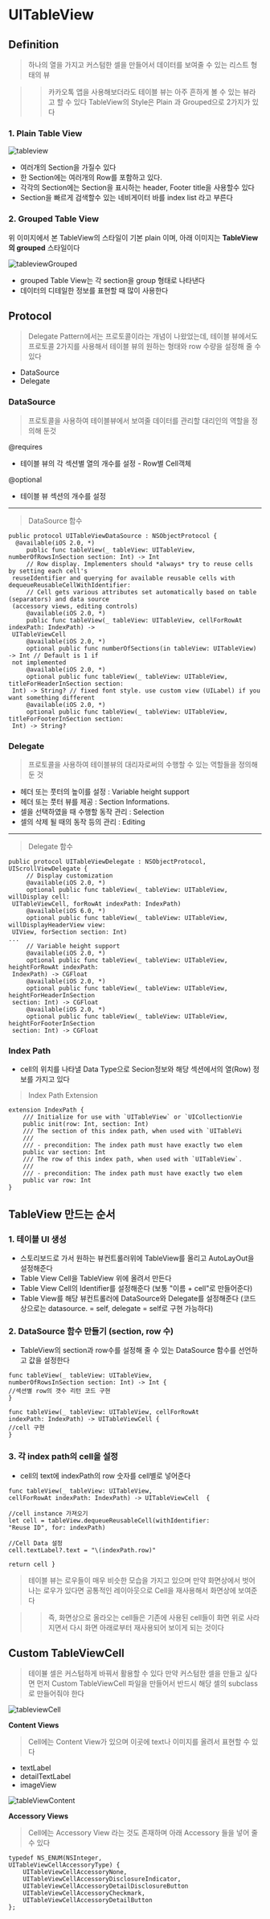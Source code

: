 # UITableView

## Definition

> 하나의 열을 가지고 커스텀한 셀을 만들어서 데이터를 보여줄 수 있는 리스트 형태의 뷰

>> 카카오톡 앱을 사용해보더라도 테이블 뷰는 아주 흔하게 볼 수 있는 뷰라고 할 수 있다 
TableView의 Style은 Plain 과 Grouped으로 2가지가 있다


### 1. Plain Table View

![tableview](/Img/tableview.png "tableview")

 - 여러개의 Section을 가질수 있다
 - 한 Section에는 여러개의 Row를 포함하고 있다.
 - 각각의 Section에는 Section을 표시하는 header, Footer title을 사용할수 있다
 - Section을 빠르게 검색할수 있는 네비게이터 바를 index list 라고 부른다

### 2. Grouped Table View

위 이미지에서 본 TableView의 스타일이 기본 plain 이며,
아래 이미지는 **TableView의 grouped** 스타일이다

![tableviewGrouped](/Img/grouped.png "tableviewGrouped")

- grouped Table View는 각 section을 group 형태로 나타낸다
- 데이터의 디테일한 정보를 표현할 때 많이 사용한다

## Protocol

> Delegate Pattern에서는 프로토콜이라는 개념이 나왔었는데, 테이블 뷰에서도 프로토콜 2가지를 사용해서 테이블 뷰의
원하는 형태와 row 수량을 설정해 줄 수 있다

 - DataSource
 - Delegate
 
 
### DataSource
> 프로토콜을 사용하여 테이블뷰에서 보여줄 데이터를 관리할 대리인의 역할을 정의해 둔것

@requires

- 테이블 뷰의 각 섹션별 열의 개수를 설정 - Row별 Cell객체

@optional

- 테이블 뷰 섹션의 개수를 설정  

---
> DataSource 함수

~~~
public protocol UITableViewDataSource : NSObjectProtocol {
  @available(iOS 2.0, *)
     public func tableView(_ tableView: UITableView, numberOfRowsInSection section: Int) -> Int
     // Row display. Implementers should *always* try to reuse cells by setting each cell's
 reuseIdentifier and querying for available reusable cells with dequeueReusableCellWithIdentifier:
     // Cell gets various attributes set automatically based on table (separators) and data source
 (accessory views, editing controls)
     @available(iOS 2.0, *)
     public func tableView(_ tableView: UITableView, cellForRowAt indexPath: IndexPath) ->
 UITableViewCell
     @available(iOS 2.0, *)
     optional public func numberOfSections(in tableView: UITableView) -> Int // Default is 1 if
 not implemented
     @available(iOS 2.0, *)
     optional public func tableView(_ tableView: UITableView, titleForHeaderInSection section:
 Int) -> String? // fixed font style. use custom view (UILabel) if you want something different
     @available(iOS 2.0, *)
     optional public func tableView(_ tableView: UITableView, titleForFooterInSection section:
 Int) -> String?
~~~

### Delegate

> 프로토콜을 사용하여 테이블뷰의 대리자로써의 수행할 수 있는 역할들을 정의해 둔 것

- 헤더 또는 풋터의 높이를 설정 : Variable height support
- 헤더 또는 풋터 뷰를 제공 : Section Informations.
- 셀을 선택하였을 때 수행할 동작 관리 : Selection
- 셀의 삭제 될 때의 동작 등의 관리 : Editing

---

> Delegate 함수

~~~
public protocol UITableViewDelegate : NSObjectProtocol, UIScrollViewDelegate {
     // Display customization
     @available(iOS 2.0, *)
     optional public func tableView(_ tableView: UITableView, willDisplay cell:
 UITableViewCell, forRowAt indexPath: IndexPath)
     @available(iOS 6.0, *)
     optional public func tableView(_ tableView: UITableView, willDisplayHeaderView view:
 UIView, forSection section: Int)
...
     // Variable height support
     @available(iOS 2.0, *)
     optional public func tableView(_ tableView: UITableView, heightForRowAt indexPath:
 IndexPath) -> CGFloat
     @available(iOS 2.0, *)
     optional public func tableView(_ tableView: UITableView, heightForHeaderInSection
 section: Int) -> CGFloat
     @available(iOS 2.0, *)
     optional public func tableView(_ tableView: UITableView, heightForFooterInSection
 section: Int) -> CGFloat
~~~

### Index Path

 - cell의 위치를 나타낼 Data Type으로 Secion정보와 해당 섹션에서의 열(Row) 정보를 가지고 있다

> Index Path Extension

~~~
extension IndexPath {
    /// Initialize for use with `UITableView` or `UICollectionVie
    public init(row: Int, section: Int)
    /// The section of this index path, when used with `UITableVi
    ///
    /// - precondition: The index path must have exactly two elem
    public var section: Int
    /// The row of this index path, when used with `UITableView`.
    ///
    /// - precondition: The index path must have exactly two elem
    public var row: Int
}
~~~

## TableView 만드는 순서

### 1. 테이블 UI 생성

- 스토리보드로 가서 원하는 뷰컨트롤러위에 TableView를 올리고 AutoLayOut을 설정해준다
- Table View Cell을 TableView 위에 올려서 만든다
- Table View Cell의 Identifier를 설정해준다 (보통 "이름 + cell"로 만들어준다)
- Table View를 해당 뷰컨트롤러에 DataSource와 Delegate를 설정해준다
(코드상으로는 datasource. = self, delegate = self로 구현 가능하다)

### 2. DataSource 함수 만들기 (section, row 수)

 - TableView의 section과 row수를 설정해 줄 수 있는 DataSource 함수를 선언하고 값을 설정한다

~~~
func tableView(_ tableView: UITableView,
numberOfRowsInSection section: Int) -> Int {
//섹션별 row의 갯수 리턴 코드 구현
}

func tableView(_ tableView: UITableView, cellForRowAt
indexPath: IndexPath) -> UITableViewCell { 
//cell 구현
}
~~~

### 3. 각 index path의 cell을 설정

- cell의 text에 indexPath의 row 숫자를 cell별로 넣어준다

~~~
func tableView(_ tableView: UITableView,  
cellForRowAt indexPath: IndexPath) -> UITableViewCell  {

//cell instance 가져오기
let cell = tableView.dequeueReusableCell(withIdentifier:
"Reuse ID", for: indexPath) 

//Cell Data 설정
cell.textLabel?.text = "\(indexPath.row)"

return cell }
~~~

> 테이블 뷰는 로우들이 매우 비슷한 모습을 가지고 있으며 만약 화면상에서 벗어나는 로우가 있다면 공통적인 레이아웃으로 Cell을 재사용해서 화면상에 보여준다 

>> 즉, 화면상으로 올라오는 cell들은 기존에 사용된 cell들이 화면 위로 사라지면서 다시 화면 아래로부터 재사용되어 보이게 되는 것이다

## Custom TableViewCell

> 테이뷸 셀은 커스텀하게 바꿔서 활용할 수 있다 만약 커스텀한 셀을 만들고 싶다면 먼저 Custom TableViewCell 파일을 만들어서 반드시 해당 셀의 subclass로 만들어줘야 한다

![tableviewCell](/Img/cell.png "tableviewCell")

**Content Views**

> Cell에는 Content View가 있으며 이곳에 text나 이미지를 올려서 표현할 수 있다 

- textLabel
- detailTextLabel
- imageView

![tableViewContent](/Img/accessory.png "tableViewContent")

**Accessory Views**

> Cell에는 Accessory View 라는 것도 존재하며 아래 Accessory 들을 넣어 줄 수 있다

~~~
typedef NS_ENUM(NSInteger,
UITableViewCellAccessoryType) {
    UITableViewCellAccessoryNone,
    UITableViewCellAccessoryDisclosureIndicator,
    UITableViewCellAccessoryDetailDisclosureButton
    UITableViewCellAccessoryCheckmark,
    UITableViewCellAccessoryDetailButton
};
~~~














